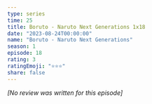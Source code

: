 ```yaml
---
type: series
time: 25
title: Boruto - Naruto Next Generations 1x18
date: "2023-08-24T00:00:00"
name: "Boruto - Naruto Next Generations"
season: 1
episode: 18
rating: 3
ratingEmoji: "⭐️⭐️⭐️"
share: false
---
```


_[No review was written for this episode]_